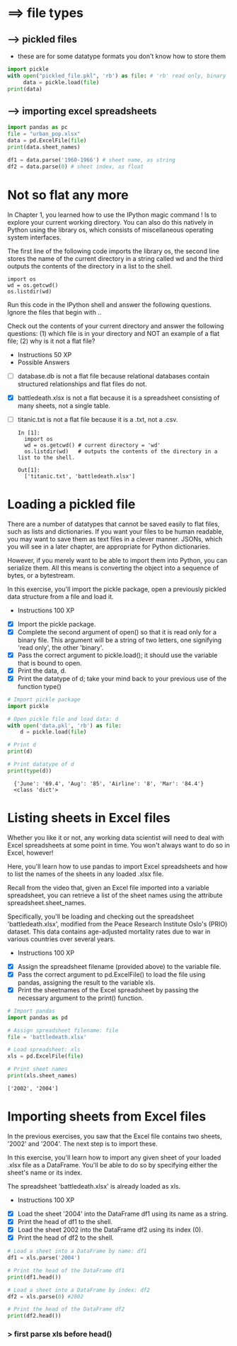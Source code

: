 # ==> file types
## --> pickled files
- these are for some datatype formats you don't know how to store them
```py
import pickle
with open("pickled_file.pkl", 'rb') as file: # 'rb' read only, binary
     data = pickle.load(file)
print(data)
```
## --> importing excel spreadsheets
```py
import pandas as pc
file = "urban_pop.xlsx"
data = pd.ExcelFile(file)
print(data.sheet_names)

df1 = data.parse('1960-1966') # sheet name, as string
df2 = data.parse(0) # sheet index, as float
```
# Not so flat any more
In Chapter 1, you learned how to use the IPython magic command ! ls to explore your current working directory. You can also do this natively in Python using the library os, which consists of miscellaneous operating system interfaces.

The first line of the following code imports the library os, the second line stores the name of the current directory in a string called wd and the third outputs the contents of the directory in a list to the shell.

    import os
    wd = os.getcwd()
    os.listdir(wd)
Run this code in the IPython shell and answer the following questions. Ignore the files that begin with ..

Check out the contents of your current directory and answer the following questions: (1) which file is in your directory and NOT an example of a flat file; (2) why is it not a flat file?

- Instructions
50 XP
- Possible Answers
- [ ] database.db is not a flat file because relational databases contain structured relationships and flat files do not.
- [x] battledeath.xlsx is not a flat because it is a spreadsheet consisting of many sheets, not a single table.
- [ ] titanic.txt is not a flat file because it is a .txt, not a .csv.

      In [1]:
        import os
        wd = os.getcwd() # current directory = 'wd'
        os.listdir(wd)   # outputs the contents of the directory in a list to the shell.
        
      Out[1]:
        ['titanic.txt', 'battledeath.xlsx']
# Loading a pickled file
There are a number of datatypes that cannot be saved easily to flat files, such as lists and dictionaries. If you want your files to be human readable, you may want to save them as text files in a clever manner. JSONs, which you will see in a later chapter, are appropriate for Python dictionaries.

However, if you merely want to be able to import them into Python, you can serialize them. All this means is converting the object into a sequence of bytes, or a bytestream.

In this exercise, you'll import the pickle package, open a previously pickled data structure from a file and load it.

- Instructions
100 XP
- [x] Import the pickle package.
- [x] Complete the second argument of open() so that it is read only for a binary file. This argument will be a string of two letters, one signifying 'read only', the other 'binary'.
- [x] Pass the correct argument to pickle.load(); it should use the variable that is bound to open.
- [x] Print the data, d.
- [x] Print the datatype of d; take your mind back to your previous use of the function type()
```py
# Import pickle package
import pickle

# Open pickle file and load data: d
with open('data.pkl', 'rb') as file:
    d = pickle.load(file)

# Print d
print(d)

# Print datatype of d
print(type(d))
```
      {'June': '69.4', 'Aug': '85', 'Airline': '8', 'Mar': '84.4'}
      <class 'dict'>
# Listing sheets in Excel files
Whether you like it or not, any working data scientist will need to deal with Excel spreadsheets at some point in time. You won't always want to do so in Excel, however!

Here, you'll learn how to use pandas to import Excel spreadsheets and how to list the names of the sheets in any loaded .xlsx file.

Recall from the video that, given an Excel file imported into a variable spreadsheet, you can retrieve a list of the sheet names using the attribute spreadsheet.sheet_names.

Specifically, you'll be loading and checking out the spreadsheet 'battledeath.xlsx', modified from the Peace Research Institute Oslo's (PRIO) dataset. This data contains age-adjusted mortality rates due to war in various countries over several years.

- Instructions
100 XP
- [x] Assign the spreadsheet filename (provided above) to the variable file.
- [x] Pass the correct argument to pd.ExcelFile() to load the file using pandas, assigning the result to the variable xls.
- [x] Print the sheetnames of the Excel spreadsheet by passing the necessary argument to the print() function.
```py
# Import pandas
import pandas as pd

# Assign spreadsheet filename: file
file = 'battledeath.xlsx'

# Load spreadsheet: xls
xls = pd.ExcelFile(file)

# Print sheet names
print(xls.sheet_names)
```
    ['2002', '2004']
# Importing sheets from Excel files
In the previous exercises, you saw that the Excel file contains two sheets, '2002' and '2004'. The next step is to import these.

In this exercise, you'll learn how to import any given sheet of your loaded .xlsx file as a DataFrame. You'll be able to do so by specifying either the sheet's name or its index.

The spreadsheet 'battledeath.xlsx' is already loaded as xls.

- Instructions
100 XP
- [x] Load the sheet '2004' into the DataFrame df1 using its name as a string.
- [x] Print the head of df1 to the shell.
- [x] Load the sheet 2002 into the DataFrame df2 using its index (0).
- [x] Print the head of df2 to the shell.
```py
# Load a sheet into a DataFrame by name: df1
df1 = xls.parse('2004')

# Print the head of the DataFrame df1
print(df1.head())

# Load a sheet into a DataFrame by index: df2
df2 = xls.parse(0) #2002

# Print the head of the DataFrame df2
print(df2.head())
```
### > first parse xls before head()
